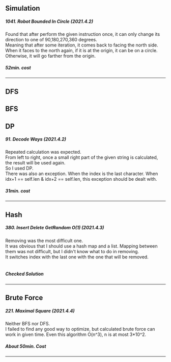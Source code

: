 ## Simulation
<div>
<h5> 1041. Robot Bounded In Circle (2021.4.2)</h5>
Found that after perform the given instruction once, it can only change its direction to one of 90,180,270,360 degrees.<br>
Meaning that after some iteration, it comes back to facing the north side.<br>
When it faces to the north again, if it is at the origin, it can be on a circle.<br>
Otherwise, it will go farther from the origin. <br>
<h5>52min. cost</h5>
<hr>
</div>


## DFS

## BFS

## DP
<div>
<h5>91. Decode Ways (2021.4.2) </h5>
Repeated calculation was expected.<br>
From left to right, once a small right part of the given string is calculated, the result will be used again. <br>
So I used DP. <br>
There was also an exception. When the index is the last character. When idx+1 == self.len & idx+2 == self.len, this exception should be dealt with.
<br>
<h5>31min. cost</h5>
<hr>
</div>

## Hash
<div>
<h5>380.  Insert Delete GetRandom O(1) (2021.4.3) </h5>
Removing was the most difficult one.<br>
It was obvious that I should use a hash map and a list.
Mapping between them was not difficult, but I didn't know what to do in removing.<br>
It switches index with the last one with the one that will be removed. <br>

<br>
<h5>Checked Solution</h5>
<hr>
</div>

## Brute Force
<div>
<h5>221. Maximal Square (2021.4.4) </h5>
Neither BFS nor DFS. <br>
I failed to find any good way to optimize, but calculated brute force can work in given time.
Even this algorithm O(n^3), n is at most 3*10^2. 

<br>
<h5>About 50min. Cost</h5>
<hr>
</div>

